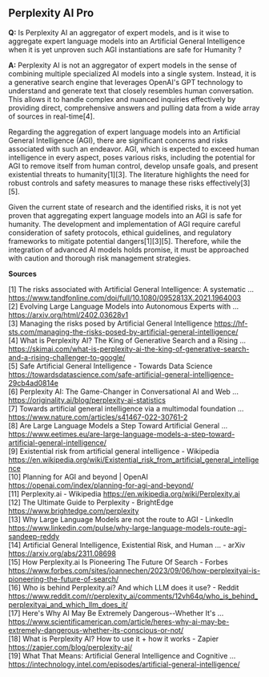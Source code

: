 ## Perplexity AI Pro

**Q:** Is Perplexity AI an aggregator of expert models, and is it wise to aggregate expert language models into an Artificial General Intelligence when it is yet unproven  such AGI instantiations are safe for Humanity ?

**A:** Perplexity AI is not an aggregator of expert models in the sense of combining multiple specialized AI models into a single system. Instead, it is a generative search engine that leverages OpenAI's GPT technology to understand and generate text that closely resembles human conversation. This allows it to handle complex and nuanced inquiries effectively by providing direct, comprehensive answers and pulling data from a wide array of sources in real-time[4].

Regarding the aggregation of expert language models into an Artificial General Intelligence (AGI), there are significant concerns and risks associated with such an endeavor. AGI, which is expected to exceed human intelligence in every aspect, poses various risks, including the potential for AGI to remove itself from human control, develop unsafe goals, and present existential threats to humanity[1][3]. The literature highlights the need for robust controls and safety measures to manage these risks effectively[3][5].

Given the current state of research and the identified risks, it is not yet proven that aggregating expert language models into an AGI is safe for humanity. The development and implementation of AGI require careful consideration of safety protocols, ethical guidelines, and regulatory frameworks to mitigate potential dangers[1][3][5]. Therefore, while the integration of advanced AI models holds promise, it must be approached with caution and thorough risk management strategies.

**Sources**

[1] The risks associated with Artificial General Intelligence: A systematic ... https://www.tandfonline.com/doi/full/10.1080/0952813X.2021.1964003  
[2] Evolving Large Language Models into Autonomous Experts with ... https://arxiv.org/html/2402.03628v1  
[3] Managing the risks posed by Artificial General Intelligence https://hf-sts.com/managing-the-risks-posed-by-artificial-general-intelligence/  
[4] What is Perplexity AI? The King of Generative Search and a Rising ... https://skimai.com/what-is-perplexity-ai-the-king-of-generative-search-and-a-rising-challenger-to-google/  
[5] Safe Artificial General Intelligence - Towards Data Science https://towardsdatascience.com/safe-artificial-general-intelligence-29cb4ad0814e  
[6] Perplexity AI: The Game-Changer in Conversational AI and Web ... https://originality.ai/blog/perplexity-ai-statistics  
[7] Towards artificial general intelligence via a multimodal foundation ... https://www.nature.com/articles/s41467-022-30761-2  
[8] Are Large Language Models a Step Toward Artificial General ... https://www.eetimes.eu/are-large-language-models-a-step-toward-artificial-general-intelligence/  
[9] Existential risk from artificial general intelligence - Wikipedia https://en.wikipedia.org/wiki/Existential_risk_from_artificial_general_intelligence  
[10] Planning for AGI and beyond | OpenAI https://openai.com/index/planning-for-agi-and-beyond/  
[11] Perplexity.ai - Wikipedia https://en.wikipedia.org/wiki/Perplexity.ai  
[12] The Ultimate Guide to Perplexity - BrightEdge https://www.brightedge.com/perplexity  
[13] Why Large Language Models are not the route to AGI - LinkedIn https://www.linkedin.com/pulse/why-large-language-models-route-agi-sandeep-reddy  
[14] Artificial General Intelligence, Existential Risk, and Human ... - arXiv https://arxiv.org/abs/2311.08698  
[15] How Perplexity.ai Is Pioneering The Future Of Search - Forbes https://www.forbes.com/sites/joannechen/2023/09/06/how-perplexityai-is-pioneering-the-future-of-search/  
[16] Who is behind Perplexity.ai? And which LLM does it use? - Reddit https://www.reddit.com/r/perplexity_ai/comments/12vh64q/who_is_behind_perplexityai_and_which_llm_does_it/  
[17] Here's Why AI May Be Extremely Dangerous--Whether It's ... https://www.scientificamerican.com/article/heres-why-ai-may-be-extremely-dangerous-whether-its-conscious-or-not/  
[18] What is Perplexity AI? How to use it + how it works - Zapier https://zapier.com/blog/perplexity-ai/  
[19] What That Means: Artificial General Intelligence and Cognitive ... https://intechnology.intel.com/episodes/artificial-general-intelligence/  
